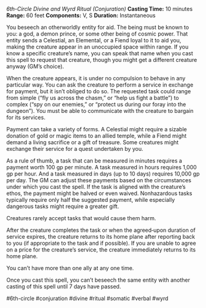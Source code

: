 *6th-Circle Divine and Wyrd Ritual (Conjuration)*
**Casting Time:** 10 minutes
**Range:** 60 feet
**Components:** V, S
**Duration:** Instantaneous

You beseech an otherworldly entity for aid. The being must be known to you: a god, a demon prince, or some other being of cosmic power. That entity sends a Celestial, an Elemental, or a Fiend loyal to it to aid you, making the creature appear in an unoccupied space within range. If you know a specific creature’s name, you can speak that name when you cast this spell to request that creature, though you might get a different creature anyway (GM’s choice).

When the creature appears, it is under no compulsion to behave in any particular way. You can ask the creature to perform a service in exchange for payment, but it isn’t obliged to do so. The requested task could range from simple (“fly us across the chasm,” or “help us fight a battle”) to complex (“spy on our enemies,” or “protect us during our foray into the dungeon”). You must be able to communicate with the creature to bargain for its services.

Payment can take a variety of forms. A Celestial might require a sizable donation of gold or magic items to an allied temple, while a Fiend might demand a living sacrifice or a gift of treasure. Some creatures might exchange their service for a quest undertaken by you.

As a rule of thumb, a task that can be measured in minutes requires a payment worth 100 gp per minute. A task measured in hours requires 1,000 gp per hour. And a task measured in days (up to 10 days) requires 10,000 gp per day. The GM can adjust these payments based on the circumstances under which you cast the spell. If the task is aligned with the creature’s ethos, the payment might be halved or even waived. Nonhazardous tasks typically require only half the suggested payment, while especially dangerous tasks might require a greater gift.

Creatures rarely accept tasks that would cause them harm.

After the creature completes the task or when the agreed‑upon duration of service expires, the creature returns to its home plane after reporting back to you (if appropriate to the task and if possible). If you are unable to agree on a price for the creature’s service, the creature immediately returns to its home plane.

You can’t have more than one ally at any one time.

Once you cast this spell, you can’t beseech the same entity with another casting of this spell until 7 days have passed.

#6th-circle #conjuration #divine #ritual #somatic #verbal #wyrd
